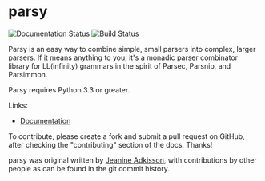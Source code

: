 # parsy

[![Documentation Status](https://readthedocs.org/projects/parsy/badge/?version=latest)](http://parsy.readthedocs.io/en/latest/?badge=latest)
[![Build Status](https://travis-ci.org/python-parsy/parsy.svg?branch=master)](https://travis-ci.org/python-parsy/parsy)


Parsy is an easy way to combine simple, small parsers into complex,
larger parsers.  If it means anything to you, it's a monadic parser
combinator library for LL(infinity) grammars in the spirit of Parsec,
Parsnip, and Parsimmon.

Parsy requires Python 3.3 or greater.

Links:

* [Documentation](http://parsy.readthedocs.io/en/latest/)

To contribute, please create a fork and submit a pull request on GitHub, after
checking the "contributing" section of the docs. Thanks!

parsy was original written by [Jeanine Adkisson](https://github.com/jneen), with
contributions by other people as can be found in the git commit history.
